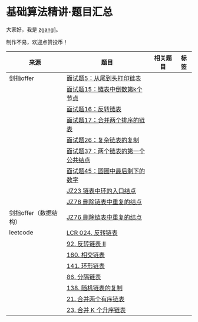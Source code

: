 # 基础算法精讲·题目汇总

大家好，我是 [zgang1](http://101.43.135.248/)。

制作不易，欢迎点赞投币！

|来源|题目|相关题目|标签|
|---|---|---|---|
|剑指offer|[面试题5：从尾到头打印链表](https://www.nowcoder.com/practice/d0267f7f55b3412ba93bd35cfa8e8035?tpId=265&rp=1&ru=%2Fexam%2Foj%2Fta&qru=%2Fexam%2Foj%2Fta&sourceUrl=%2Fexam%2Foj%2Fta%3FtpId%3D13&difficulty=&judgeStatus=&tags=&title=%E6%89%93%E5%8D%B0&gioEnter=menu)|||
||[面试题15：链表中倒数第k个节点](https://leetcode.cn/problems/kth-node-from-end-of-list-lcci/description/)||
||[面试题16：反转链表](https://leetcode.cn/problems/UHnkqh/description/)|
||[面试题17：合并两个排序的链表](https://leetcode.cn/problems/merge-two-sorted-lists/description/)|
||[面试题26：复杂链表的复制](https://leetcode.cn/problems/copy-list-with-random-pointer/description/)|
||[面试题37：两个链表的第一个公共结点](https://leetcode.cn/problems/3u1WK4/description/)|
||[面试题45：圆圈中最后剩下的数字](https://www.nowcoder.com/practice/f78a359491e64a50bce2d89cff857eb6?tpId=265&rp=1&ru=%2Fexam%2Foj%2Fta&qru=%2Fexam%2Foj%2Fta&sourceUrl=%2Fexam%2Foj%2Fta%3FtpId%3D13&difficulty=&judgeStatus=&tags=&title=%E5%9C%86%E5%9C%88&gioEnter=menu)|
||[JZ23 链表中环的入口结点](https://leetcode.cn/problems/c32eOV/description/)|
||[JZ76 删除链表中重复的结点](https://leetcode.cn/problems/remove-duplicates-from-sorted-list-ii/description/)|
|剑指offer（数据结构）|[JZ76 删除链表中重复的结点](https://leetcode.cn/problems/remove-duplicates-from-sorted-list-ii/description/)|
|leetcode|[LCR 024. 反转链表](https://leetcode.cn/problems/UHnkqh/description/)|
||[92. 反转链表 II](https://leetcode.cn/problems/reverse-linked-list-ii/description/)|
||[160. 相交链表](https://leetcode.cn/problems/intersection-of-two-linked-lists/description/)|
||[141. 环形链表](https://leetcode.cn/problems/linked-list-cycle/description/)|
||[86. 分隔链表](https://leetcode.cn/problems/partition-list/description/)|
||[138. 随机链表的复制](https://leetcode.cn/problems/copy-list-with-random-pointer/description/)|
||[21. 合并两个有序链表](https://leetcode.cn/problems/merge-two-sorted-lists/description/)|
||[23. 合并 K 个升序链表](https://leetcode.cn/problems/merge-k-sorted-lists/description/)|